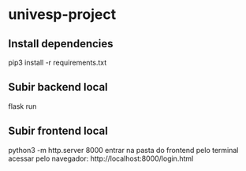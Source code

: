 # univesp-project

## Install dependencies
pip3 install -r requirements.txt

## Subir backend local
flask run

## Subir frontend local
python3 -m http.server 8000
entrar na pasta do frontend pelo terminal
acessar pelo navegador: http://localhost:8000/login.html